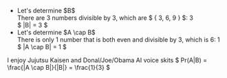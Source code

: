 <ul>
<li> Let's determine $B$ <br/> 
There are 3 numbers divisible by 3, which are $ { 3, 6, 9 } $: 3 <br/> 
	      $ |B| = 3 $
	<li> Let's determine $A \cap B$ <br/> 
There is only 1 number that is both even and divisible by 3, which is 6: 1 <br/> 
$ |A \cap B| = 1 $
</ul>
I enjoy Jujutsu Kaisen and Donal/Joe/Obama AI voice skits 
$ Pr(A|B) = \frac{|A \cap B|}{|B|} = \frac{1}{3} $
